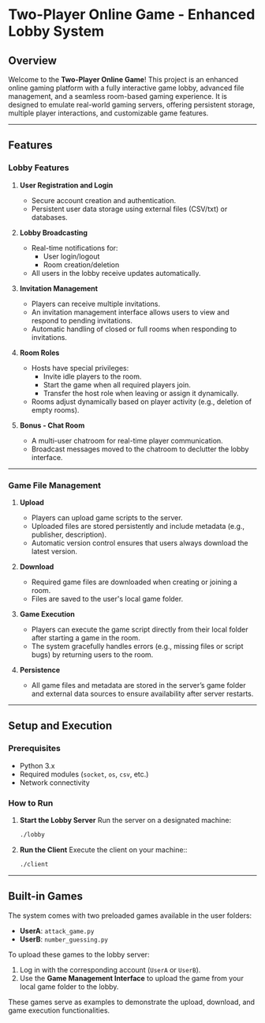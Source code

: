 # **Two-Player Online Game - Enhanced Lobby System**

## **Overview**
Welcome to the **Two-Player Online Game**! This project is an enhanced online gaming platform with a fully interactive game lobby, advanced file management, and a seamless room-based gaming experience. It is designed to emulate real-world gaming servers, offering persistent storage, multiple player interactions, and customizable game features.

---

## **Features**

### **Lobby Features**
1. **User Registration and Login**
   - Secure account creation and authentication.
   - Persistent user data storage using external files (CSV/txt) or databases.

2. **Lobby Broadcasting**
   - Real-time notifications for:
     - User login/logout
     - Room creation/deletion
   - All users in the lobby receive updates automatically.

3. **Invitation Management**
   - Players can receive multiple invitations.
   - An invitation management interface allows users to view and respond to pending invitations.
   - Automatic handling of closed or full rooms when responding to invitations.

4. **Room Roles**
   - Hosts have special privileges:
     - Invite idle players to the room.
     - Start the game when all required players join.
     - Transfer the host role when leaving or assign it dynamically.
   - Rooms adjust dynamically based on player activity (e.g., deletion of empty rooms).

5. **Bonus - Chat Room**
   - A multi-user chatroom for real-time player communication.
   - Broadcast messages moved to the chatroom to declutter the lobby interface.

---

### **Game File Management**
1. **Upload**
   - Players can upload game scripts to the server.
   - Uploaded files are stored persistently and include metadata (e.g., publisher, description).
   - Automatic version control ensures that users always download the latest version.

2. **Download**
   - Required game files are downloaded when creating or joining a room.
   - Files are saved to the user's local game folder.

3. **Game Execution**
   - Players can execute the game script directly from their local folder after starting a game in the room.
   - The system gracefully handles errors (e.g., missing files or script bugs) by returning users to the room.

4. **Persistence**
   - All game files and metadata are stored in the server’s game folder and external data sources to ensure availability after server restarts.

---

## **Setup and Execution**

### **Prerequisites**
- Python 3.x
- Required modules (`socket`, `os`, `csv`, etc.)
- Network connectivity

### **How to Run**

1. **Start the Lobby Server**
   Run the server on a designated machine:
   ```bash
   ./lobby

2. **Run the Client**
   Execute the client on your machine::
   ```bash
   ./client
   
---

## **Built-in Games**
The system comes with two preloaded games available in the user folders:

- **UserA**: `attack_game.py`
- **UserB**: `number_guessing.py`

To upload these games to the lobby server:
1. Log in with the corresponding account (`UserA` or `UserB`).
2. Use the **Game Management Interface** to upload the game from your local game folder to the lobby.

These games serve as examples to demonstrate the upload, download, and game execution functionalities.

